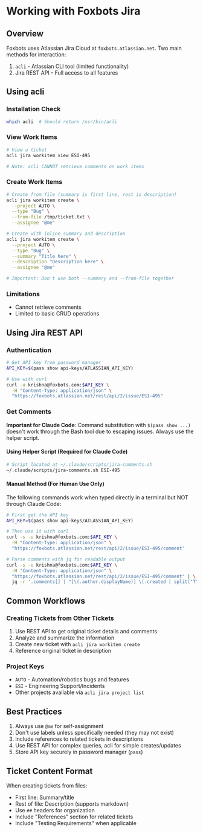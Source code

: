 # Working with Foxbots Jira

## Overview

Foxbots uses Atlassian Jira Cloud at `foxbots.atlassian.net`. Two main methods for interaction:

1. `acli` - Atlassian CLI tool (limited functionality)
2. Jira REST API - Full access to all features

## Using acli

### Installation Check

```bash
which acli  # Should return /usr/bin/acli
```

### View Work Items

```bash
# View a ticket
acli jira workitem view ESI-495

# Note: acli CANNOT retrieve comments on work items
```

### Create Work Items

```bash
# Create from file (summary is first line, rest is description)
acli jira workitem create \
  --project AUTO \
  --type "Bug" \
  --from-file /tmp/ticket.txt \
  --assignee "@me"

# Create with inline summary and description
acli jira workitem create \
  --project AUTO \
  --type "Bug" \
  --summary "Title here" \
  --description "Description here" \
  --assignee "@me"

# Important: Don't use both --summary and --from-file together
```

### Limitations

- Cannot retrieve comments
- Limited to basic CRUD operations

## Using Jira REST API

### Authentication

```bash
# Get API key from password manager
API_KEY=$(pass show api-keys/ATLASSIAN_API_KEY)

# Use with curl
curl -u krishna@foxbots.com:$API_KEY \
  -H "Content-Type: application/json" \
  "https://foxbots.atlassian.net/rest/api/2/issue/ESI-495"
```

### Get Comments

**Important for Claude Code**: Command substitution with `$(pass show ...)` doesn't work through the Bash tool due to escaping issues. Always use the helper script.

#### Using Helper Script (Required for Claude Code)

```bash
# Script located at ~/.claude/scripts/jira-comments.sh
~/.claude/scripts/jira-comments.sh ESI-495
```

#### Manual Method (For Human Use Only)

The following commands work when typed directly in a terminal but NOT through Claude Code:

```bash
# First get the API key
API_KEY=$(pass show api-keys/ATLASSIAN_API_KEY)

# Then use it with curl
curl -s -u krishna@foxbots.com:$API_KEY \
  -H "Content-Type: application/json" \
  "https://foxbots.atlassian.net/rest/api/2/issue/ESI-495/comment"

# Parse comments with jq for readable output
curl -s -u krishna@foxbots.com:$API_KEY \
  -H "Content-Type: application/json" \
  "https://foxbots.atlassian.net/rest/api/2/issue/ESI-495/comment" | \
  jq -r '.comments[] | "[\(.author.displayName)] \(.created | split("T")[0]):\n\(.body)\n"'
```

## Common Workflows

### Creating Tickets from Other Tickets

1. Use REST API to get original ticket details and comments
2. Analyze and summarize the information
3. Create new ticket with `acli jira workitem create`
4. Reference original ticket in description

### Project Keys

- `AUTO` - Automation/robotics bugs and features
- `ESI` - Engineering Support/Incidents
- Other projects available via `acli jira project list`

## Best Practices

1. Always use `@me` for self-assignment
2. Don't use labels unless specifically needed (they may not exist)
3. Include references to related tickets in descriptions
4. Use REST API for complex queries, acli for simple creates/updates
5. Store API key securely in password manager (`pass`)

## Ticket Content Format

When creating tickets from files:

- First line: Summary/title
- Rest of file: Description (supports markdown)
- Use `##` headers for organization
- Include "References" section for related tickets
- Include "Testing Requirements" when applicable
